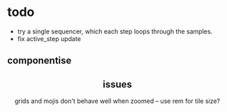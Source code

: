 # todo

<!-- todo next -->

- try a single sequencer, which each step loops through the samples.
- fix active_step update

<!-- todo -->

## componentise

<Header />
    <AppSettings />
<Display />
    <SampleSettings />
    <MainSettings />
    <Visualisation />
<Sequencer />
    <Steps />
    <Transport />
<Samples />
    <Pack />

<LeftButton />
<RightButton />

## issues

grids and mojis don't behave well when zoomed – use rem for tile size?
